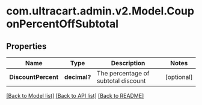 # com.ultracart.admin.v2.Model.CouponPercentOffSubtotal
## Properties

Name | Type | Description | Notes
------------ | ------------- | ------------- | -------------
**DiscountPercent** | **decimal?** | The percentage of subtotal discount | [optional] 


[[Back to Model list]](../README.md#documentation-for-models) [[Back to API list]](../README.md#documentation-for-api-endpoints) [[Back to README]](../README.md)

